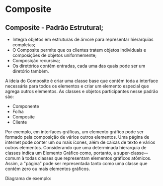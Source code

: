 # Composite

## Composite - Padrão Estrutural;

* Integra objetos em estruturas de árvore para representar hierarquias completas;
* O Composite permite que os clientes tratem objetos individuais e composições de objetos uniformemente;
* Composição recursiva;
* Os diretórios contêm entradas, cada uma das quais pode ser um diretório também.

A ideia do Composite é criar uma classe base que contém toda a interface necessária para todos os elementos e criar um elemento especial que agrega outros elementos.
As classes e objetos participantes nesse padrão são:
* Componente
* Folha
* Composite
* Cliente

Por exemplo, em interfaces gráficas, um elemento gráfico pode ser formado pela composição de vários outros elementos. Uma página de internet pode conter um ou mais ícones, além de caixas de texto e vários outros elementos. Considerando que uma determinada hierarquia de classes indica um Elemento Gráfico como, portanto, a super-classe—comum à todas classes que representam elementos gráficos atômicos. Assim, a "página" pode ser representada tanto como uma classe que contém zero ou mais elementos gráficos.

Diagrama de exemplo:
